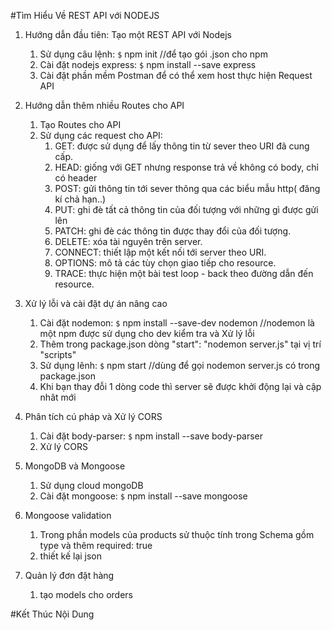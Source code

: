 #Tìm Hiểu Về REST API với NODEJS

1. Hướng dẫn đầu tiên: Tạo một REST API với Nodejs
    1. Sử dụng câu lệnh: `$` npm init  //để tạo gói .json cho npm
    2. Cài đặt nodejs express: `$` npm install --save express
    3. Cài đặt phần mềm Postman để có thể xem host thực hiện Request API

2. Hướng dẫn thêm nhiều Routes cho API
    1. Tạo Routes cho API
    2. Sử dụng các request cho API:
        1. GET: được sử dụng để lấy thông tin từ sever theo URI đã cung cấp.
        2. HEAD: giống với GET nhưng response trả về không có body, chỉ có header
        3. POST: gửi thông tin tới sever thông qua các biểu mẫu http( đăng kí chả hạn..)
        4. PUT: ghi đè tất cả thông tin của đối tượng với những gì được gửi lên
        5. PATCH: ghi đè các thông tin được thay đổi của đối tượng.
        6. DELETE: xóa tài nguyên trên server.
        7. CONNECT: thiết lập một kết nối tới server theo URI.
        8. OPTIONS: mô tả các tùy chọn giao tiếp cho resource.
        9. TRACE: thực hiện một bài test loop - back theo đường dẫn đến resource.
3. Xử lý lỗi và cài đặt dự án nâng cao
    1. Cài đặt nodemon: `$` npm install --save-dev nodemon   //nodemon là một npm được sử dụng cho dev kiểm tra và Xử lý lỗi
    2. Thêm trong package.json dòng "start": "nodemon server.js" tại vị trí "scripts"
    3. Sử dụng lênh: `$` npm start   //dùng để gọi nodemon server.js có trong package.json 
    4. Khi bạn thay đỗi 1 dòng code thì server sẽ được khởi động lại và cập nhât mới
4. Phân tích cú pháp và Xử lý CORS
    1. Cài đặt body-parser: `$` npm install --save body-parser
    2. Xử lý CORS
5. MongoDB và Mongoose
    1. Sử dụng cloud mongoDB
    2. Cài đặt mongoose: `$` npm install --save mongoose
6. Mongoose validation
    1. Trong phần models của products sử thuộc tính trong Schema gồm type và thêm required: true
    2. thiết kế lại json

7. Quản lý đơn đặt hàng
    1. tạo models cho orders
    
#Kết Thúc Nội Dung